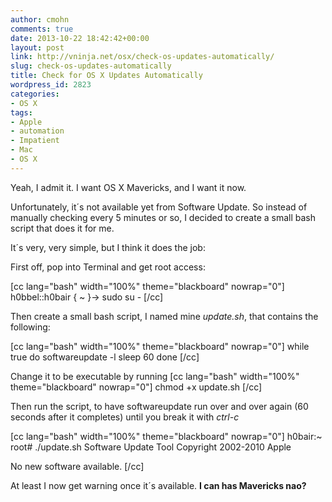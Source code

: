 ```yaml
---
author: cmohn
comments: true
date: 2013-10-22 18:42:42+00:00
layout: post
link: http://vninja.net/osx/check-os-updates-automatically/
slug: check-os-updates-automatically
title: Check for OS X Updates Automatically
wordpress_id: 2823
categories:
- OS X
tags:
- Apple
- automation
- Impatient
- Mac
- OS X
---
```


Yeah, I admit it. I want OS X Mavericks, and I want it now.

Unfortunately, it´s not available yet from Software Update. So instead of manually checking every 5 minutes or so, I decided to create a small bash script that does it for me.

It´s very, very simple, but I think it does the job:

First off, pop into Terminal and get root access:

[cc lang="bash" width="100%" theme="blackboard" nowrap="0"]
h0bbel::h0bair { ~ }-> sudo su -
[/cc]

Then create a small bash script, I named mine _update.sh_, that contains the following:

[cc lang="bash" width="100%" theme="blackboard" nowrap="0"]
while true
do
softwareupdate -l
sleep 60
done
[/cc]

Change it to be executable by running
[cc lang="bash" width="100%" theme="blackboard" nowrap="0"]
chmod +x update.sh
[/cc]

Then run the script, to have softwareupdate run over and over again (60 seconds after it completes) until you break it with _ctrl-c_

[cc lang="bash" width="100%" theme="blackboard" nowrap="0"]
h0bair:~ root# ./update.sh
Software Update Tool
Copyright 2002-2010 Apple

No new software available.
[/cc]

At least I now get warning once it´s available. **I can has Mavericks nao?**
